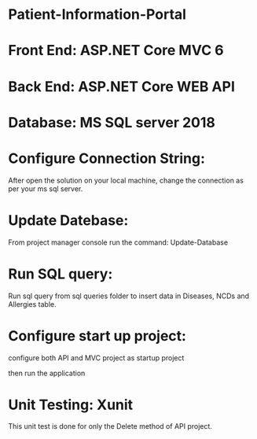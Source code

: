 # Patient-Information-Portal
# Front End: ASP.NET Core MVC 6
# Back End: ASP.NET Core WEB API
# Database: MS SQL server 2018

# Configure Connection String:
After open the solution on your local machine, change the connection as per your ms sql server.

# Update Datebase:
From project manager console run the command: Update-Database

# Run SQL query:
Run sql query from sql queries folder to insert data in Diseases, NCDs and Allergies table.

# Configure start up project:
configure both API and MVC project as startup project

then run the application


# Unit Testing: Xunit
This unit test is done for only the Delete method of API project.


